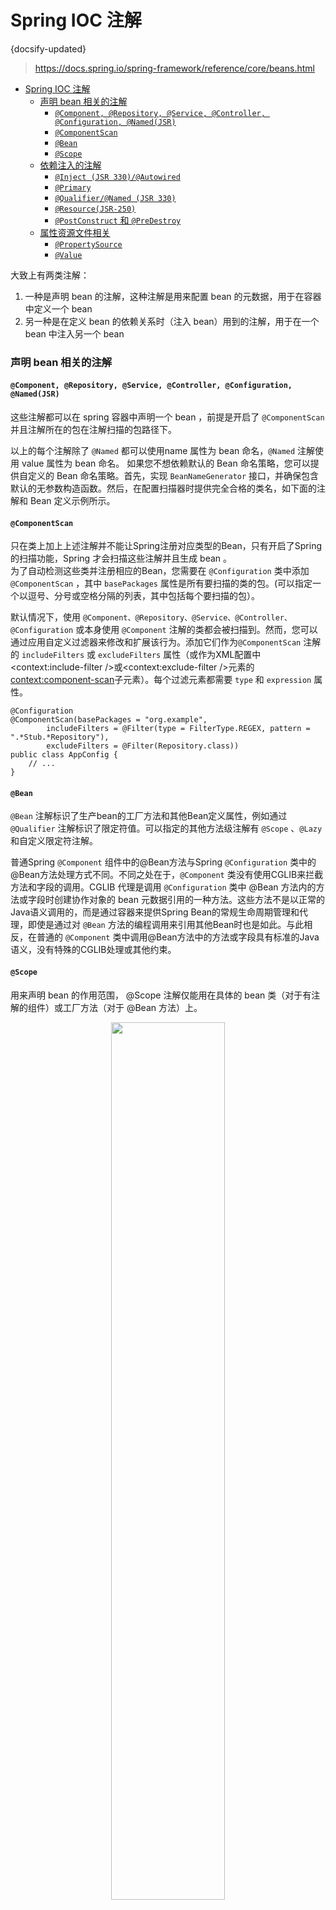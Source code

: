 #  Spring IOC 注解
 {docsify-updated}
> https://docs.spring.io/spring-framework/reference/core/beans.html

- [Spring IOC 注解](#spring-ioc-注解)
	- [声明 bean 相关的注解](#声明-bean-相关的注解)
		- [`@Component, @Repository, @Service, @Controller, @Configuration, @Named(JSR)`](#component-repository-service-controller-configuration-namedjsr)
		- [`@ComponentScan`](#componentscan)
		- [`@Bean`](#bean)
		- [`@Scope`](#scope)
	- [依赖注入的注解](#依赖注入的注解)
		- [`@Inject (JSR 330)/@Autowired`](#inject-jsr-330autowired)
		- [`@Primary`](#primary)
		- [`@Qualifier/@Named (JSR 330)`](#qualifiernamed-jsr-330)
		- [`@Resource(JSR-250)`](#resourcejsr-250)
		- [`@PostConstruct` 和 `@PreDestroy`](#postconstruct-和-predestroy)
	- [属性资源文件相关](#属性资源文件相关)
		- [`@PropertySource`](#propertysource)
		- [`@Value`](#value)


大致上有两类注解：
1. 一种是声明 bean 的注解，这种注解是用来配置 bean 的元数据，用于在容器中定义一个 bean
2. 另一种是在定义 bean 的依赖关系时（注入 bean）用到的注解，用于在一个 bean 中注入另一个 bean

### 声明 bean 相关的注解

#### `@Component, @Repository, @Service, @Controller, @Configuration, @Named(JSR)`
这些注解都可以在 spring 容器中声明一个 bean ，前提是开启了 `@ComponentScan` 并且注解所在的包在注解扫描的包路径下。

以上的每个注解除了 `@Named` 都可以使用name 属性为 bean 命名，`@Named` 注解使用 value 属性为 bean 命名。
如果您不想依赖默认的 Bean 命名策略，您可以提供自定义的 Bean 命名策略。首先，实现 `BeanNameGenerator` 接口，并确保包含默认的无参数构造函数。然后，在配置扫描器时提供完全合格的类名，如下面的注解和 Bean 定义示例所示。

#### `@ComponentScan`
只在类上加上上述注解并不能让Spring注册对应类型的Bean，只有开启了Spring 的扫描功能，Spring 才会扫描这些注解并且生成 bean 。  
为了自动检测这些类并注册相应的Bean，您需要在 `@Configuration` 类中添加 `@ComponentScan` ，其中 `basePackages` 属性是所有要扫描的类的包。(可以指定一个以逗号、分号或空格分隔的列表，其中包括每个要扫描的包）。

默认情况下，使用 `@Component、@Repository、@Service、@Controller、@Configuration` 或本身使用 `@Component` 注解的类都会被扫描到。然而，您可以通过应用自定义过滤器来修改和扩展该行为。添加它们作为`@ComponentScan` 注解的 `includeFilters` 或 `excludeFilters` 属性（或作为XML配置中<context:include-filter />或<context:exclude-filter />元素的<context:component-scan>子元素）。每个过滤元素都需要 `type` 和 `expression` 属性。
```
@Configuration
@ComponentScan(basePackages = "org.example",
		includeFilters = @Filter(type = FilterType.REGEX, pattern = ".*Stub.*Repository"),
		excludeFilters = @Filter(Repository.class))
public class AppConfig {
	// ...
}
```

#### `@Bean`
`@Bean` 注解标识了生产bean的工厂方法和其他Bean定义属性，例如通过 `@Qualifier` 注解标识了限定符值。可以指定的其他方法级注解有 `@Scope` 、`@Lazy` 和自定义限定符注解。

普通Spring `@Component` 组件中的@Bean方法与Spring `@Configuration` 类中的@Bean方法处理方式不同。不同之处在于，`@Component` 类没有使用CGLIB来拦截方法和字段的调用。CGLIB 代理是调用 `@Configuration` 类中 @Bean 方法内的方法或字段时创建协作对象的 bean 元数据引用的一种方法。这些方法不是以正常的Java语义调用的，而是通过容器来提供Spring Bean的常规生命周期管理和代理，即使是通过对 `@Bean` 方法的编程调用来引用其他Bean时也是如此。与此相反，在普通的 `@Component` 类中调用@Bean方法中的方法或字段具有标准的Java语义，没有特殊的CGLIB处理或其他约束。

#### `@Scope`
用来声明 bean 的作用范围， @Scope 注解仅能用在具体的 bean 类（对于有注解的组件）或工厂方法（对于 @Bean 方法）上。
<center><img src="pics/bean-scope.png" width="60%" ></center>


### 依赖注入的注解

<center><img src="pics/spring-ioc.png" width="60%" ></center>

#### `@Inject (JSR 330)/@Autowired`
默认是根据bean类型注入的，并且默认依赖是必须的，如果找不到依赖可用，Spring会报错。如果依赖是非必需的，可以指定 `@Autowired(required = false)`，或者将依赖类型声明为 `Optional`，或者加上 `@Nullable` 注解。

可以用在构造方法上，为构造方法自动注入参数依赖。从Spring Framework 4.3开始，如果目标Bean一开始就只定义了一个构造函数，那么在这样的构造函数上就不再需要`@Autowired` 注解。然而，如果有几个构造函数，而且没有默认构造函数，那么至少有一个构造函数必须用 `@Autowired` 注解，以便指示容器使用哪一个。

`@Autowired` 注解应用于传统的setter方法。
你也可以将 `@Autowired` 注解应用于具有任意名称和多个参数的方法上。
你也可以将 `@Autowired` 应用于成员字段上。
当 `@Autowired` 用于集合类型时，Spring 会把所有集合指定的类型 bean 注入到集合中，当注入到 `Map` 时， key 是 beanName， value 是 bean。

注意：
`@Autowired、@Inject、@Value和@Resource`注解是由Spring `BeanPostProcessor` 实现处理的。这意味着你不能在你自己的 `BeanPostProcessor` 或 `BeanFactoryPostProcessor` 类型（如果有的话）中应用这些注解。这些注解默认只能用在普通 bean 声明中。


#### `@Primary` 
当有多个同类型的 bean 声明时，必需指定一个作为主要依赖，否则 `@Autowired` 声明依赖时，会找到多个依赖无法决定注入哪个，然后就会报错。

#### `@Qualifier/@Named (JSR 330)`
解决多个依赖注入问题时，除了给被依赖项的某项加上 `@Primary` 注解外，还可以使用 `@Qualifier/ @Named` 注解指定依赖的 bean 名字。有时候不能更改被依赖项的源码的时候，可以用这种方式。

甚至可以使用 `CustomAutowireConfigurer` 来实现自定义的 qualifier 逻辑：
```
<bean id="customAutowireConfigurer"
		class="org.springframework.beans.factory.annotation.CustomAutowireConfigurer">
	<property name="customQualifierTypes">
		<set>
			<value>example.CustomQualifier</value>
		</set>
	</property>
</bean>
```

#### `@Resource(JSR-250)`
可以用在字段属性或者 setter 方法上，默认是根据bean名字注入的，只有找不到特定名字的 bean 时，才会根据类型注入。
因此，在下面的示例中， tradeLoginService 字段首先查找名为 "tradeLoginService" 的 bean，如果发现 tradeLoginService 名字的 bean 不是 TradeLoginServiceV2 类型，就会报错。
然后返回到 TradeLoginServiceV2 类型的主类型匹配。
```
	//会注入名字为 tradeLoginService 的 bean，如果这个bean 不是 TradeLoginServiceV2 类型就会报错
    @Resource
    private TradeLoginServiceV2 tradeLoginService;

	//会注入名字为 tradeLoginServiceV2 的 bean
	@Resource(name = "tradeLoginServiceV2")
    private TradeLoginServiceV2 tradeLoginService2;

	@Resource
	private TradeLoginServiceV2 tradeLoginService3;

```

#### `@PostConstruct` 和 `@PreDestroy`
`CommonAnnotationBeanPostProcessor` 不仅可以识别 `@Resource` 注解，还可以识别JSR-250生命周期注解：`jakarta.annotation.PostConstruct` 和 `jakarta.annotation.PreDestroy` 。在Spring 2.5中引入，对这些注解的支持为初始化回调和销毁回调中描述的生命周期回调机制提供了一个替代方案。只要在Spring应用上下文中注册了 `CommonAnnotationBeanPostProcessor` ，携带这些注解之一的方法就会在生命周期中与相应的Spring生命周期接口方法或明确声明的回调方法在同一时间被调用。

是 Spring `InitializingBean` 和 `DisposableBean` 接口的替代解决方案，也是JSR标准注解。

### 属性资源文件相关

两个重要的类： `PropertyPlaceholderConfigurer(标记为淘汰了)` 和 `PropertySourcesPlaceholderConfigurer` 。

#### `@PropertySource`
`@PropertySource` 注解为在Spring的 `Environment` 中添加 `PropertySource` 提供了一个方便的声明机制。

在 `@PropertySource` 资源位置中出现的任何 `${...}` 占位符都将根据已在环境中注册的属性源集合进行解析。
给定一个名为 app.properties 的文件，其中包含键值对 testbean.name=myTestBean，下面的 `@Configuration` 类使用 `@PropertySource` 的方式使调用 testBean.getName() 返回 myTestBean：
```
@Configuration
@PropertySource("classpath:/com/myco/app.properties")
@PropertySource("classpath:/com/${my.placeholder:default/path}/app.properties")
public class AppConfig {

 @Autowired
 Environment env;

 @Bean
 public TestBean testBean() {
  TestBean testBean = new TestBean();
  testBean.setName(env.getProperty("testbean.name"));
  return testBean;
 }
}
```

#### `@Value`
使用 `@Value(${property.val:defaultVal})` 的形式注入属性值。 `${property.val:defaultVal}` 这种形式的属性引用不仅可以用在Java代码的Bean中注入属性，同样可以在属性文件中引用另一处属性值。